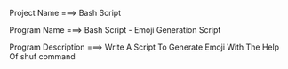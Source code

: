 Project Name ===> Bash Script

Program Name ===> Bash Script - Emoji Generation Script

Program Description ===> Write A Script To Generate Emoji With The Help Of shuf command
